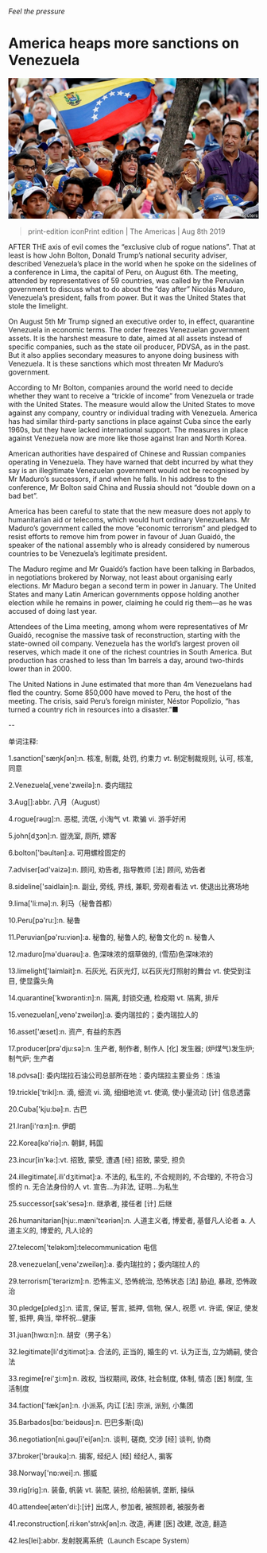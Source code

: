 ###### Feel the pressure

# America heaps more sanctions on Venezuela 

![image](images/20190810_AMP504.jpg) 

> print-edition iconPrint edition | The Americas | Aug 8th 2019 

AFTER THE axis of evil comes the “exclusive club of rogue nations”. That at least is how John Bolton, Donald Trump’s national security adviser, described Venezuela’s place in the world when he spoke on the sidelines of a conference in Lima, the capital of Peru, on August 6th. The meeting, attended by representatives of 59 countries, was called by the Peruvian government to discuss what to do about the “day after” Nicolás Maduro, Venezuela’s president, falls from power. But it was the United States that stole the limelight. 

On August 5th Mr Trump signed an executive order to, in effect, quarantine Venezuela in economic terms. The order freezes Venezuelan government assets. It is the harshest measure to date, aimed at all assets instead of specific companies, such as the state oil producer, PDVSA, as in the past. But it also applies secondary measures to anyone doing business with Venezuela. It is these sanctions which most threaten Mr Maduro’s government. 

According to Mr Bolton, companies around the world need to decide whether they want to receive a “trickle of income” from Venezuela or trade with the United States. The measure would allow the United States to move against any company, country or individual trading with Venezuela. America has had similar third-party sanctions in place against Cuba since the early 1960s, but they have lacked international support. The measures in place against Venezuela now are more like those against Iran and North Korea. 

American authorities have despaired of Chinese and Russian companies operating in Venezuela. They have warned that debt incurred by what they say is an illegitimate Venezuelan government would not be recognised by Mr Maduro’s successors, if and when he falls. In his address to the conference, Mr Bolton said China and Russia should not “double down on a bad bet”. 

America has been careful to state that the new measure does not apply to humanitarian aid or telecoms, which would hurt ordinary Venezuelans. Mr Maduro’s government called the move “economic terrorism” and pledged to resist efforts to remove him from power in favour of Juan Guaidó, the speaker of the national assembly who is already considered by numerous countries to be Venezuela’s legitimate president. 

The Maduro regime and Mr Guaidó’s faction have been talking in Barbados, in negotiations brokered by Norway, not least about organising early elections. Mr Maduro began a second term in power in January. The United States and many Latin American governments oppose holding another election while he remains in power, claiming he could rig them—as he was accused of doing last year. 

Attendees of the Lima meeting, among whom were representatives of Mr Guaidó, recognise the massive task of reconstruction, starting with the state-owned oil company. Venezuela has the world’s largest proven oil reserves, which made it one of the richest countries in South America. But production has crashed to less than 1m barrels a day, around two-thirds lower than in 2000. 

The United Nations in June estimated that more than 4m Venezuelans had fled the country. Some 850,000 have moved to Peru, the host of the meeting. The crisis, said Peru’s foreign minister, Néstor Popolizio, “has turned a country rich in resources into a disaster.”■ 

-- 

 单词注释:

1.sanction['sæŋkʃәn]:n. 核准, 制裁, 处罚, 约束力 vt. 制定制裁规则, 认可, 核准, 同意 

2.Venezuela[,vene'zweilә]:n. 委内瑞拉 

3.Aug[]:abbr. 八月（August） 

4.rogue[rәug]:n. 恶棍, 流氓, 小淘气 vt. 欺骗 vi. 游手好闲 

5.john[dʒɔn]:n. 盥洗室, 厕所, 嫖客 

6.bolton['bәultәn]:a. 可用螺栓固定的 

7.adviser[әd'vaizә]:n. 顾问, 劝告者, 指导教师 [法] 顾问, 劝告者 

8.sideline['saidlain]:n. 副业, 旁线, 界线, 兼职, 旁观者看法 vt. 使退出比赛场地 

9.lima['li:mә]:n. 利马（秘鲁首都） 

10.Peru[pә'ru:]:n. 秘鲁 

11.Peruvian[pә'ru:viәn]:a. 秘鲁的, 秘鲁人的, 秘鲁文化的 n. 秘鲁人 

12.maduro[mә'duәrәu]:a. 色深味浓的烟草做的, (雪茄)色深味浓的 

13.limelight['laimlait]:n. 石灰光, 石灰光灯, 以石灰光灯照射的舞台 vt. 使受到注目, 使显露头角 

14.quarantine['kwɒrәnti:n]:n. 隔离, 封锁交通, 检疫期 vt. 隔离, 排斥 

15.venezuelan[,venә'zweilәŋ]:a. 委内瑞拉的；委内瑞拉人的 

16.asset['æset]:n. 资产, 有益的东西 

17.producer[prә'dju:sә]:n. 生产者, 制作者, 制作人 [化] 发生器; (炉煤气)发生炉; 制气炉; 生产者 

18.pdvsa[]: 委内瑞拉石油公司总部所在地：委内瑞拉主要业务：炼油 

19.trickle['trikl]:n. 滴, 细流 vi. 滴, 细细地流 vt. 使滴, 使小量流动 [计] 信息透露 

20.Cuba['kju:bә]:n. 古巴 

21.Iran[i'rɑ:n]:n. 伊朗 

22.Korea[kә'riә]:n. 朝鲜, 韩国 

23.incur[in'kә:]:vt. 招致, 蒙受, 遭遇 [经] 招致, 蒙受, 担负 

24.illegitimate[.ili'dʒitimәt]:a. 不法的, 私生的, 不合规则的, 不合理的, 不符合习惯的 n. 无合法身份的人 vt. 宣告...为非法, 证明...为私生 

25.successor[sәk'sesә]:n. 继承者, 接任者 [计] 后继 

26.humanitarian[hju:.mæni'tєәriәn]:n. 人道主义者, 博爱者, 基督凡人论者 a. 人道主义的, 博爱的, 凡人论的 

27.telecom['telәkɔm]:telecommunication 电信 

28.venezuelan[,venә'zweilәŋ]:a. 委内瑞拉的；委内瑞拉人的 

29.terrorism['terәrizm]:n. 恐怖主义, 恐怖统治, 恐怖状态 [法] 胁迫, 暴政, 恐怖政治 

30.pledge[pledʒ]:n. 诺言, 保证, 誓言, 抵押, 信物, 保人, 祝愿 vt. 许诺, 保证, 使发誓, 抵押, 典当, 举杯祝...健康 

31.juan[hwɑ:n]:n. 胡安（男子名） 

32.legitimate[li'dʒitimәt]:a. 合法的, 正当的, 婚生的 vt. 认为正当, 立为嫡嗣, 使合法 

33.regime[rei'ʒi:m]:n. 政权, 当权期间, 政体, 社会制度, 体制, 情态 [医] 制度, 生活制度 

34.faction['fækʃәn]:n. 小派系, 内讧 [法] 宗派, 派别, 小集团 

35.Barbados[bɑ:'beidәus]:n. 巴巴多斯(岛) 

36.negotiation[ni.gәuʃi'eiʃәn]:n. 谈判, 磋商, 交涉 [经] 谈判, 协商 

37.broker['brәukә]:n. 掮客, 经纪人 [经] 经纪人, 掮客 

38.Norway['nɒ:wei]:n. 挪威 

39.rig[rig]:n. 装备, 帆装 vt. 装配, 装扮, 给船装帆, 垄断, 操纵 

40.attendee[æten'di:]:[计] 出席人, 参加者, 被照顾者, 被服务者 

41.reconstruction[.ri:kәn'strʌkʃәn]:n. 改造, 再建 [医] 改建, 改造, 翻造 

42.les[lei]:abbr. 发射脱离系统（Launch Escape System） 

